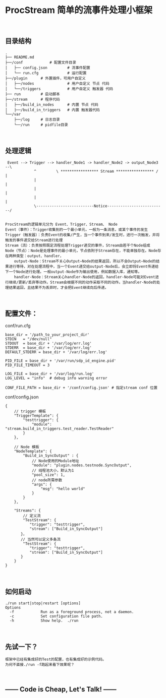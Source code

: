 # ProcStream 简单的流事件处理小框架

<br>

## 目录结构
	.
	├── README.md
	├──/conf			# 配置文件目录
	│   ├── config.json			# 流事件配置
	│   └── run.cfg				# 运行配置
	├──/plugin		# 外置插件，可用户自定义 
	│   ├──/nodes				# 用户自定义 节点 代码
	│   └──/triggers			# 用户自定义 触发器 代码
	├── run			# 启动脚本
	├──/stream		# 程序代码
	│   ├──/build_in_nodes		# 内置 节点 代码
	│   ├──/build_in_triggers	# 内置 触发器代码
	└──/var
	    ├──/log		# 日志目录
	    └──/run		# pidfile目录

<br>

## 处理逻辑
	 
	 Event --> Trigger --> handler_Node1 -> handler_Node2 -> output_Node3 --\
	             ^         \ ***************** Stream ***************** /   |
	             |                                                          |
	             |                                                          |
	             |                                                          |
	             \--------------------------Notice--------------------------/
    									
	
	ProcStream的逻辑单元分为 Event、Trigger、Stream、 Node
	Event（事件）：Trigger收集到的一个最小单元，一般为一条消息，或某个事件的发生
	Trigger（触发器）：负责Event的收集/产生，当一个事件到来/发生时，进行一次触发，并将触发的事件递交给Stream进行处理
	Stream（流）：负责按照既定流程处理Trigger递交的事件，Stream由若干个Node组成
	Node（节点）：Node是处理事件的最小单元，节点依附于Stream存在，不能单独存在。Node存在两种类型：output、handler，
		output-Node：Stream不关心Output—Node的结果返回，所以不会Output—Node的结果进行等待，对在处理流程中，当一个Event递交给output-Node后，会立即将Event传递给下一个Node进行处理。一般output-Node作为输出使用，例如数据入库，通知等。
		handler-Node：Stream关心handler-Node的返回，handler-Node可能对Event进行继续/更新/丢弃等动作。Stream会根据不同的动作采取不同的动作。当handler-Node的处理结果返回，且结果不为丢弃时，才会把Event继续向后传递。
		
<br>		

## 配置文件：
	
conf/run.cfg

	base_dir = '/path_to_your_project_dir'
	STDIN   = "/dev/null"
	STDOUT  = base_dir + '/var/log/err.log'
	STDERR  = base_dir + '/var/log/err.log'
	DEFAULT_STDERR = base_dir + '/var/log/err.log'
	
	PID_FILE = base_dir + '/var/run/sdp_id_engine.pid'
	PID_FILE_TIMEOUT = 3
	
	LOG_FILE = base_dir + '/var/log/run.log'
	LOG_LEVEL = "info"	# debug info warning error
	
	CONF_FILE_PATH = base_dir + '/conf/config.json' # 指定stream conf 位置
	
conf/config.json

	{
		// trigger 模板
	    "TriggerTemplate": { 
	        "testtrigger": {
	            "module": "stream.build_in_triggers.test_reader.TestReader"
	        }
	    },
	    
		// Node 模板
	    "NodeTemplate": {
	        "Build_in_SyncOutput" : {
		        // Node使用的Module地址
	            "module": "plugin.nodes.testnode.SyncOutput", 
	            // 线程池大小，默认为1
	            "pool_size": 1,	
	            // node所需参数
	            "args": { 
	                "msg": "hello world"
	            }
	        }	
	    },
	
	    "Streams": {
	    	// 定义流
	    	"TestStream": {
	           "trigger": "testtrigger",
	           "stream": ["Build_in_SyncOutput"]
	       }，
	       // 当然可以定义多条流
	      	"TestStream": {
	           "trigger": "testtrigger",
	           "stream": ["Build_in_SyncOutput"]
	       }
	    }
	}

<br>

## 如何启动

	./run start|stop|restart [options]
	Options
	  -f            Run as a foreground process, not a daemon.
	  -c            Set configuration file path.
	  -h            Show help.	./run	

<br>

## 先试一下？
	框架中已经有集成好的Test的配置，也有集成好的示例代码。
	为何不直接./run -f跑起来看下效果呢？

<br>
	
## —— Code is Cheap, Let's Talk! ——

	
	
	
	
	    
	    
	
